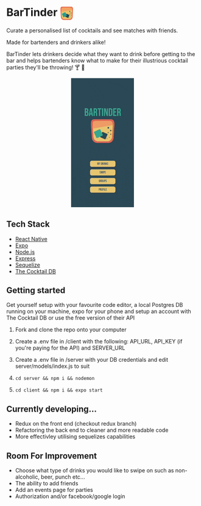 <h1>
BarTinder
<img src="./client/assets/tumblerSmall1.png" align="center" width="35" height="35">
</h1>

Curate a personalised list of cocktails and see matches with friends.

Made for bartenders and drinkers alike!

BarTinder lets drinkers decide what they want to drink before getting to the bar and helps bartenders know what to make for their illustrious cocktail parties they'll be throwing! 🍸 🥃

<p align="center">
  <img src="./client/assets/BarTinderSmall.gif"/>
</p>

## Tech Stack

- [React Native](https://reactnative.dev/)
- [Expo](https://expo.io/)
- [Node.js](https://nodejs.org/)
- [Express](https://expressjs.com)
- [Sequelize](https://sequelize.org/)
- [The Cocktail DB](https://www.thecocktaildb.com/api.php)

## Getting started

Get yourself setup with your favourite code editor, a local Postgres DB running on your machine, expo for your phone and setup an account with The Cocktail DB or use the free version of their API

1. Fork and clone the repo onto your computer

2. Create a .env file in /client with the following: API_URL, API_KEY (if you're paying for the API) and SERVER_URL

3. Create a .env file in /server with your DB credentials and edit server/models/index.js to suit

4. `cd server && npm i && nodemon`

5. `cd client && npm i && expo start`

## Currently developing...

- Redux on the front end (checkout redux branch)
- Refactoring the back end to cleaner and more readable code
- More effectivley utilising sequelizes capabilities

## Room For Improvement

- Choose what type of drinks you would like to swipe on such as non-alcoholic, beer, punch etc...
- The ability to add friends
- Add an events page for parties
- Authorization and/or facebook/google login
